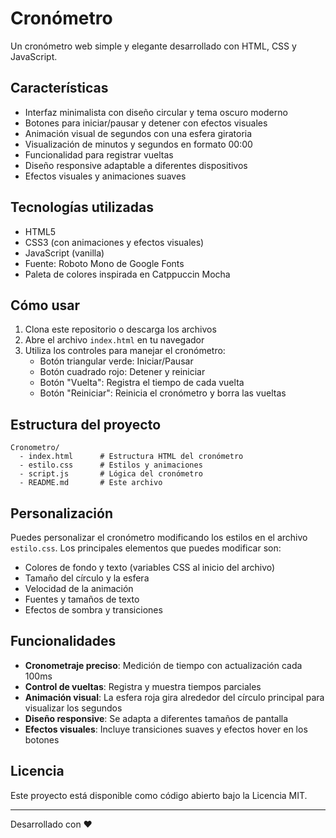 # Cronómetro

Un cronómetro web simple y elegante desarrollado con HTML, CSS y JavaScript.

## Características

- Interfaz minimalista con diseño circular y tema oscuro moderno
- Botones para iniciar/pausar y detener con efectos visuales
- Animación visual de segundos con una esfera giratoria
- Visualización de minutos y segundos en formato 00:00
- Funcionalidad para registrar vueltas
- Diseño responsive adaptable a diferentes dispositivos
- Efectos visuales y animaciones suaves

## Tecnologías utilizadas

- HTML5
- CSS3 (con animaciones y efectos visuales)
- JavaScript (vanilla)
- Fuente: Roboto Mono de Google Fonts
- Paleta de colores inspirada en Catppuccin Mocha

## Cómo usar

1. Clona este repositorio o descarga los archivos
2. Abre el archivo `index.html` en tu navegador
3. Utiliza los controles para manejar el cronómetro:
   - Botón triangular verde: Iniciar/Pausar
   - Botón cuadrado rojo: Detener y reiniciar
   - Botón "Vuelta": Registra el tiempo de cada vuelta
   - Botón "Reiniciar": Reinicia el cronómetro y borra las vueltas

## Estructura del proyecto

```
Cronometro/
  - index.html      # Estructura HTML del cronómetro
  - estilo.css      # Estilos y animaciones
  - script.js       # Lógica del cronómetro
  - README.md       # Este archivo
```

## Personalización

Puedes personalizar el cronómetro modificando los estilos en el archivo `estilo.css`. Los principales elementos que puedes modificar son:

- Colores de fondo y texto (variables CSS al inicio del archivo)
- Tamaño del círculo y la esfera
- Velocidad de la animación
- Fuentes y tamaños de texto
- Efectos de sombra y transiciones

## Funcionalidades

- **Cronometraje preciso**: Medición de tiempo con actualización cada 100ms
- **Control de vueltas**: Registra y muestra tiempos parciales
- **Animación visual**: La esfera roja gira alrededor del círculo principal para visualizar los segundos
- **Diseño responsive**: Se adapta a diferentes tamaños de pantalla
- **Efectos visuales**: Incluye transiciones suaves y efectos hover en los botones

## Licencia

Este proyecto está disponible como código abierto bajo la Licencia MIT.

---

Desarrollado con ❤️
